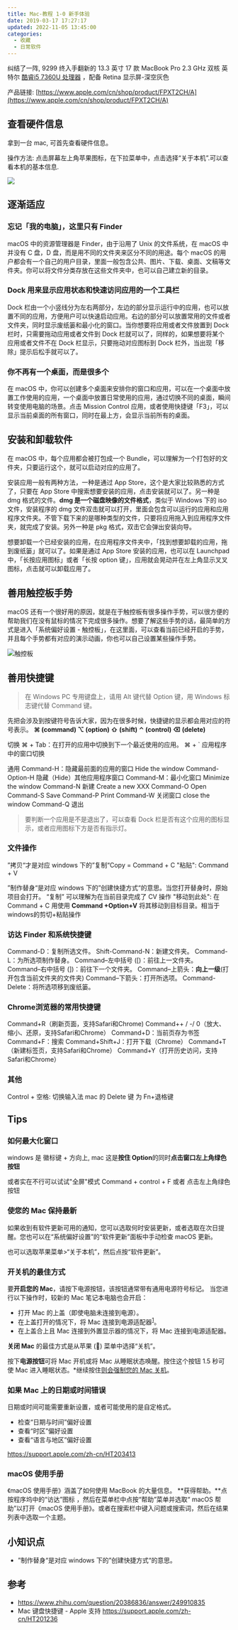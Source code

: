 ```yaml
---
title: Mac-教程 1-0 新手体验
date: 2019-03-17 17:27:17
updated: 2022-11-05 13:45:00
categories:
  - 收藏
  - 日常软件
---
```


纠结了一阵, 9299 终入手翻新的 13.3 英寸 17 款 MacBook Pro 2.3 GHz 双核 英特尔 [酷睿i5 7360U 处理器](http://detail.zol.com.cn/cpu/index1168451.shtml) ，配备 Retina 显示屏-深空灰色

产品链接: [https://www.apple.com/cn/shop/product/FPXT2CH/A](https://www.apple.com/cn/shop/product/FPXT2CH/A)

## 查看硬件信息

拿到一台 mac, 可首先查看硬件信息。

操作方法: 点击屏幕左上角苹果图标，在下拉菜单中，点击选择“关于本机”.可以查看本机的基本信息.

![](https://upload-images.jianshu.io/upload_images/1662509-26350b8d5443e8c3.png?imageMogr2/auto-orient/strip%7CimageView2/2/w/1240)

## 逐渐适应

### 忘记「我的电脑」，这里只有 Finder

macOS 中的资源管理器是 Finder，由于沿用了 Unix 的文件系统，在 macOS 中并没有 C 盘，D 盘，而是用不同的文件夹来区分不同的用途。每个 macOS 的用户都会有一个自己的用户目录，里面一般包含公共、图片、下载、桌面、文稿等文件夹。你可以将文件分类存放在这些文件夹中，也可以自己建立新的目录。

### Dock 用来显示应用状态和快速访问应用的一个工具栏

Dock 栏由一个小竖线分为左右两部分，左边的部分显示运行中的应用，也可以放置不同的应用，方便用户可以快速启动应用。右边的部分可以放置常用的文件或者文件夹，同时显示废纸篓和最小化的窗口。当你想要将应用或者文件放置到 Dock 栏时，只需要拖动应用或者文件到 Dock 栏就可以了，同样的，如果想要将某个应用或者文件不在 Dock 栏显示，只要拖动对应图标到 Dock 栏外，当出现「移除」提示后松手就可以了。

### 你不再有一个桌面，而是很多个

在 macOS 中，你可以创建多个桌面来安排你的窗口和应用，可以在一个桌面中放置工作使用的应用，一个桌面中放置日常使用的应用，通过切换不同的桌面，瞬间转变使用电脑的场景。点击 Mission Control 应用，或者使用快捷键「F3」，可以显示当前桌面的所有窗口，同时在最上方，会显示当前所有的桌面。

## 安装和卸载软件

在 macOS 中，每个应用都会被打包成一个 Bundle，可以理解为一个打包好的文件夹，只要运行这个，就可以启动对应的应用了。

安装应用一般有两种方法，一种是通过 App Store，这个是大家比较熟悉的方式了，只要在 App Store 中搜索想要安装的应用，点击安装就可以了。另一种是 dmg 格式的文件。**dmg 是一个磁盘映像的文件格式**，类似于 Windows 下的 iso 文件，安装程序的 dmg 文件双击就可以打开，里面会包含可以运行的应用和应用程序文件夹。不管下载下来的是哪种类型的文件，只要将应用拖入到应用程序文件夹，就完成了安装。另外一种是 pkg 格式，双击它会弹出安装向导。

想要卸载一个已经安装的应用，在应用程序文件夹中，「找到想要卸载的应用，拖到废纸篓」就可以了。如果是通过 App Store 安装的应用，也可以在 Launchpad 中，「长按应用图标」或者「长按 option 键」，应用就会晃动并在左上角显示叉叉图标，点击就可以卸载应用了。

## 善用触控板手势

macOS 还有一个很好用的原因，就是在于触控板有很多操作手势，可以很方便的帮助我们在没有鼠标的情况下完成很多操作。想要了解这些手势的话，最简单的方式是进入「系统偏好设置 - 触控板」，在这里面，可以查看当前已经开启的手势，并且每个手势都有对应的演示动画，你也可以自己设置某些操作手势。

![触控板](https://upload-images.jianshu.io/upload_images/1662509-5e4d42f52a0a0296.png?imageMogr2/auto-orient/strip%7CimageView2/2/w/1240)

## 善用快捷键

> 在 Windows PC 专用键盘上，请用 Alt 键代替 Option 键，用 Windows 标志键代替 Command 键。

先把会涉及到按键符号告诉大家，因为在很多时候，快捷键的显示都会用对应的符号表示。
**⌘ (command)   ⌥ (option)   ⇧ (shift)   ⌃ (control)   ⌫ (delete)**

切换
⌘ + Tab：在打开的应用中切换到下一个最近使用的应用。
⌘ + ` 应用程序中的窗口切换

通用
Command-H：隐藏最前面的应用的窗口 Hide the window
Command-Option-H 隐藏（Hide）其他应用程序窗口
Command-M：最小化窗口 Minimize the window
Command-N 新建 Create a new XXX
Command-O Open
Command-S Save
Command-P Print
Command-W 关闭窗口 close the window
Command-Q 退出
> 要判断一个应用是不是退出了，可以查看 Dock 栏是否有这个应用的图标显示，或者应用图标下方是否有指示灯。

### 文件操作

”拷贝“才是对应 windows 下的”复制“Copy = Command + C
"粘贴": Command + V

”制作替身“是对应 windows 下的”创建快捷方式“的意思。当您打开替身时，原始项目会打开。
“复制” 可以理解为在当前目录完成了 CV 操作
"移动到此处": 在 Command + C 用使用 **Command +Option+V** 将其移动到目标目录。相当于 windows的剪切+粘贴操作

### 访达 Finder 和系统快捷键

Command-D：复制所选文件。
Shift-Command-N：新建文件夹。
Command-L：为所选项制作替身。
Command–左中括号 ([)：前往上一文件夹。
Command–右中括号 (])：前往下一个文件夹。
Command–上箭头：**向上一级**(打开包含当前文件夹的文件夹)
Command–下箭头：打开所选项。
Command-Delete：将所选项移到废纸篓。

### Chrome浏览器的常用快捷键

Command+R（刷新页面，支持Safari和Chrome)
Command++ / -/ 0（放大、缩小、还原，支持Safari和Chrome）
Command+D：当前页存为书签
Command+F：搜索
Command+Shift+J：打开下载（Chrome）
Command+T（新建标签页，支持Safari和Chrome）
Command+Y（打开历史访问，支持Safari和Chrome）

### 其他

Control + 空格: 切换输入法
mac 的 Delete 键 为 Fn+退格键

## Tips

### 如何最大化窗口

windows 是 徽标键 + 方向上, mac 这是**按住 Option**的同时**点击窗口左上角绿色按钮**

或者实在不行可以试试"全屏"模式
Command + control + F 或者 点击左上角绿色按钮

### 使您的 Mac 保持最新

如果收到有软件更新可用的通知，您可以选取何时安装更新，或者选取在次日提醒。您也可以在“系统偏好设置”的“软件更新”面板中手动检查 macOS 更新。

也可以选取苹果菜单>“关于本机”，然后点按“软件更新”。

### 开关机的最佳方式

要**开启您的 Mac**，请按下电源按钮，该按钮通常带有通用电源符号标记。
当您进行以下操作时，较新的 Mac 笔记本电脑也会开启：

* 打开 Mac 的上盖（即使电脑未连接到电源）。
* 在上盖打开的情况下，将 Mac 连接到电源适配器<sup>[1](https://support.apple.com/zh-cn/HT201150#notes)</sup>。
* 在上盖合上且 Mac 连接到外置显示器的情况下，将 Mac 连接到电源适配器。

**关闭 Mac** 的最佳方式是从苹果 () 菜单中选择“关机”。

按下**电源按钮**可将 Mac 开机或将 Mac 从睡眠状态唤醒。按住这个按钮 1.5 秒可使 Mac 进入睡眠状态。*继续按住[则会强制您的 Mac 关机](https://support.apple.com/zh-cn/HT201150)。

### 如果 Mac 上的日期或时间错误

日期或时间可能需要重新设置，或者可能使用的是自定格式。

* 检查“日期与时间”偏好设置
* 查看“时区”偏好设置
* 查看“语言与地区”偏好设置

<https://support.apple.com/zh-cn/HT203413>

### macOS 使用手册

《macOS 使用手册》涵盖了如何使用 MacBook 的大量信息。
**获得帮助。**点按程序坞中的“访达”图标 ，然后在菜单栏中点按“帮助”菜单并选取“ macOS 帮助”以打开《macOS 使用手册》。或者在搜索栏中键入问题或搜索词，然后在结果列表中选取一个主题。

## 小知识点

* ”制作替身“是对应 windows 下的”创建快捷方式“的意思。

## 参考

* <https://www.zhihu.com/question/20386836/answer/249910835>
* Mac 键盘快捷键 - Apple 支持
<https://support.apple.com/zh-cn/HT201236>
